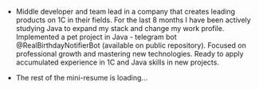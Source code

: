 - Middle developer and team lead in a company that creates leading products on 1C in their fields.
For the last 8 months I have been actively studying Java to expand my stack and change my work profile.
Implemented a pet project in Java - telegram bot @RealBirthdayNotifierBot (available on public repository).
Focused on professional growth and mastering new technologies.
Ready to apply accumulated experience in 1C and Java skills in new projects.

- The rest of the mini-resume is loading...

